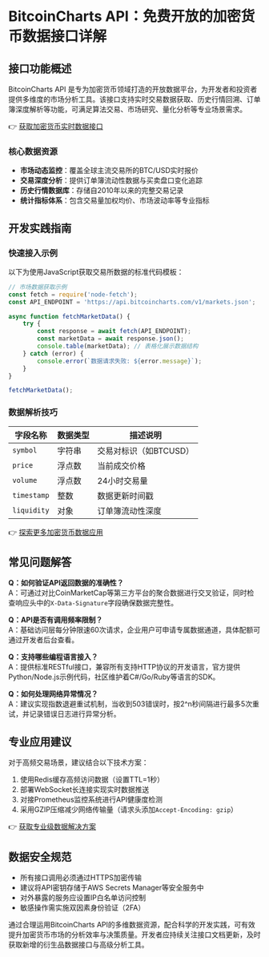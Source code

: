 # BitcoinCharts API：免费开放的加密货币数据接口详解

## 接口功能概述
BitcoinCharts API 是专为加密货币领域打造的开放数据平台，为开发者和投资者提供多维度的市场分析工具。该接口支持实时交易数据获取、历史行情回溯、订单簿深度解析等功能，可满足算法交易、市场研究、量化分析等专业场景需求。

👉 [获取加密货币实时数据接口](https://bit.ly/okx_welcome)

### 核心数据资源
- **市场动态监控**：覆盖全球主流交易所的BTC/USD实时报价
- **交易深度分析**：提供订单簿流动性数据与买卖盘口变化追踪
- **历史行情数据库**：存储自2010年以来的完整交易记录
- **统计指标体系**：包含交易量加权均价、市场波动率等专业指标

## 开发实践指南
### 快速接入示例
以下为使用JavaScript获取交易所数据的标准代码模板：

```javascript
// 市场数据获取示例
const fetch = require('node-fetch');
const API_ENDPOINT = 'https://api.bitcoincharts.com/v1/markets.json';

async function fetchMarketData() {
    try {
        const response = await fetch(API_ENDPOINT);
        const marketData = await response.json();
        console.table(marketData); // 表格化展示数据结构
    } catch (error) {
        console.error(`数据请求失败: ${error.message}`);
    }
}

fetchMarketData();
```

### 数据解析技巧
| 字段名称       | 数据类型 | 描述说明               |
|----------------|----------|------------------------|
| `symbol`       | 字符串   | 交易对标识（如BTCUSD） |
| `price`        | 浮点数   | 当前成交价格           |
| `volume`       | 浮点数   | 24小时交易量           |
| `timestamp`    | 整数     | 数据更新时间戳         |
| `liquidity`    | 对象     | 订单簿流动性深度       |

👉 [探索更多加密货币数据应用](https://bit.ly/okx_welcome)

## 常见问题解答

**Q：如何验证API返回数据的准确性？**  
A：可通过对比CoinMarketCap等第三方平台的聚合数据进行交叉验证，同时检查响应头中的`X-Data-Signature`字段确保数据完整性。

**Q：API是否有调用频率限制？**  
A：基础访问层每分钟限速60次请求，企业用户可申请专属数据通道，具体配额可通过开发者后台查看。

**Q：支持哪些编程语言接入？**  
A：提供标准RESTful接口，兼容所有支持HTTP协议的开发语言，官方提供Python/Node.js示例代码，社区维护着C#/Go/Ruby等语言的SDK。

**Q：如何处理网络异常情况？**  
A：建议实现指数退避重试机制，当收到503错误时，按2^n秒间隔进行最多5次重试，并记录错误日志进行异常分析。

## 专业应用建议
对于高频交易场景，建议结合以下技术方案：
1. 使用Redis缓存高频访问数据（设置TTL=1秒）
2. 部署WebSocket长连接实现实时数据推送
3. 对接Prometheus监控系统进行API健康度检测
4. 采用GZIP压缩减少网络传输量（请求头添加`Accept-Encoding: gzip`）

👉 [获取专业级数据解决方案](https://bit.ly/okx_welcome) 

## 数据安全规范
- 所有接口调用必须通过HTTPS加密传输
- 建议将API密钥存储于AWS Secrets Manager等安全服务中
- 对外暴露的服务应设置IP白名单访问控制
- 敏感操作需实施双因素身份验证（2FA）

通过合理运用BitcoinCharts API的多维数据资源，配合科学的开发实践，可有效提升加密货币市场的分析效率与决策质量。开发者应持续关注接口文档更新，及时获取新增的衍生品数据接口与高级分析工具。